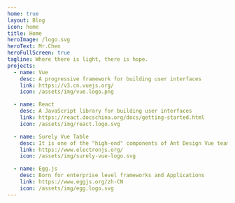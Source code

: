 ```yaml
---
home: true
layout: Blog
icon: home
title: Home
heroImage: /logo.svg
heroText: Mr.Chen
heroFullScreen: true
tagline: Where there is light, there is hope.
projects:
  - name: Vue
    desc: A progressive framework for building user interfaces
    link: https://v3.cn.vuejs.org/
    icon: /assets/img/vue.logo.png

  - name: React
    desc: A JavaScript library for building user interfaces
    link: https://react.docschina.org/docs/getting-started.html
    icon: /assets/img/react.logo.svg

  - name: Surely Vue Table
    desc: It is one of the "high-end" components of Ant Design Vue team
    link: https://www.electronjs.org/
    icon: /assets/img/surely-vue-logo.svg

  - name: Egg.js
    desc: Born for enterprise level frameworks and Applications
    link: https://www.eggjs.org/zh-CN
    icon: /assets/img/egg.logo.svg
---
```

